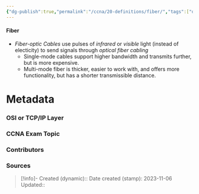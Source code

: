 ```yaml
---
{"dg-publish":true,"permalink":"/ccna/20-definitions/fiber/","tags":["defs_ccna"]}
---
```


#### Fiber
- *Fiber-optic Cables* use pulses of *infrared* or *visible* light (instead of electicity) to send signals through *optical fiber cabling*
	- Single-mode cables support higher bandwidth and transmits further, but is more expensive.
	- Multi-mode fiber is thicker, easier to work with, and offers more functionality, but has a shorter transmissible distance.

# Metadata
### OSI or TCP/IP Layer

### CCNA Exam Topic

### Contributors

### Sources



> [!info]- Created (dynamic):: 
> Date created (stamp): 2023-11-06
> Updated:: 


